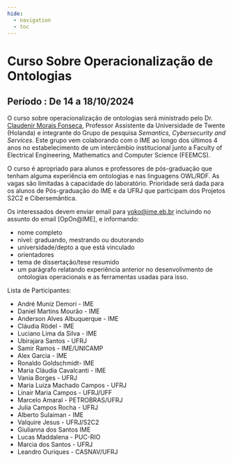 ```yaml
---
hide:
  - navigation
  - toc
---
```


# Curso Sobre Operacionalização de Ontologias

## Período : De 14 a 18/10/2024 

O curso sobre  operacionalização de ontologias será ministrado pelo Dr. [Claudenir Morais Fonseca](http://lattes.cnpq.br/4574336245334753), Professor Assistente da Universidade de Twente (Holanda) e integrante do Grupo de pesquisa *Semantics, Cybersecurity and Services*. Este grupo vem colaborando com o IME ao longo dos últimos 4 anos no estabelecimento de um intercâmbio institucional junto a Faculty of Electrical Engineering, Mathematics and Computer Science (FEEMCS). 

O curso é apropriado para alunos e professores de pós-graduação que tenham alguma experiência em ontologias e nas linguagens OWL/RDF. As vagas são limitadas à capacidade do laboratório. Prioridade será dada para os alunos de Pós-graduação do IME e da UFRJ que participam dos Projetos S2C2 e Cibersemântica. 

Os interessados devem enviar email para [yoko@ime.eb.br](yoko@ime.eb.br) incluindo no assunto do email [OpOn@IME], e informando:

- nome completo
- nível: graduando, mestrando ou doutorando
- universidade/depto a que está vinculado
- orientadores
- tema de dissertação/tese resumido
- um parágrafo relatando experiência anterior no desenvolivmento de ontologias operacionais e as ferramentas usadas para isso.

Lista de Participantes:

- André Muniz Demori - IME
- Daniel Martins Mourão - IME
- Anderson Alves Albuquerque - IME
- Cláudia Rödel - IME
- Luciano Lima da Silva - IME
- Ubirajara Santos - UFRJ
- Samir Ramos - IME/UNICAMP
- Alex Garcia - IME
- Ronaldo Goldschmidt- IME
- Maria Cláudia Cavalcanti - IME
- Vania Borges - UFRJ
- Maria Luiza Machado Campos - UFRJ
- Linair Maria Campos - UFRJ/UFF
- Marcelo Amaral - PETROBRAS/UFRJ
- Julia Campos Rocha - UFRJ
- Alberto Sulaiman - IME
- Valquire Jesus - UFRJ/S2C2
- Giulianna dos Santos IME
- Lucas Maddalena - PUC-RIO
- Marcia dos Santos - UFRJ
- Leandro Ouriques - CASNAV/UFRJ
  
